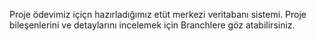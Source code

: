 Proje ödevimiz içiçn hazırladığımız etüt merkezi veritabanı sistemi. Proje bileşenlerini ve detaylarını incelemek için Branchlere göz atabilirsiniz. 
